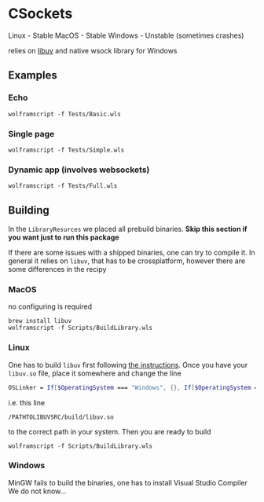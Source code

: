 # CSockets

Linux - Stable
MacOS - Stable
Windows - Unstable (sometimes crashes)

relies on [libuv](https://github.com/libuv/libuv) and native wsock library for Windows

## Examples
### Echo
```shell
wolframscript -f Tests/Basic.wls
```

### Single page
```shell
wolframscript -f Tests/Simple.wls
```

### Dynamic app (involves websockets)
```shell
wolframscript -f Tests/Full.wls
```

## Building
In the `LibraryResurces` we placed all prebuild binaries.
__Skip this section if you want just to run this package__

If there are some issues with a shipped binaries, one can try to compile it.
In general it relies on `libuv`, that has to be crossplatform, however there are some differences in the recipy
### MacOS
no configuring is required
```
brew install libuv
wolframscript -f Scripts/BuildLibrary.wls
```
### Linux
One has to build `libuv` first following [the instructions](https://github.com/libuv/libuv). 
Once you have your `libuv.so` file, place it somewhere and change the line
```mathematica
OSLinker = If[$OperatingSystem === "Windows", {}, If[$OperatingSystem === "MacOSX", {"/usr/local/lib/libuv.a -pthread"}, {"/PATHTOLIBUVSRC/build/libuv.so -pthread"}]]
```
i.e. this line
```
/PATHTOLIBUVSRC/build/libuv.so
```
to the correct path in your system. Then you are ready to build

```
wolframscript -f Scripts/BuildLibrary.wls
```

### Windows
MinGW fails to build the binaries, one has to install Visual Studio Compiler
We do not know...